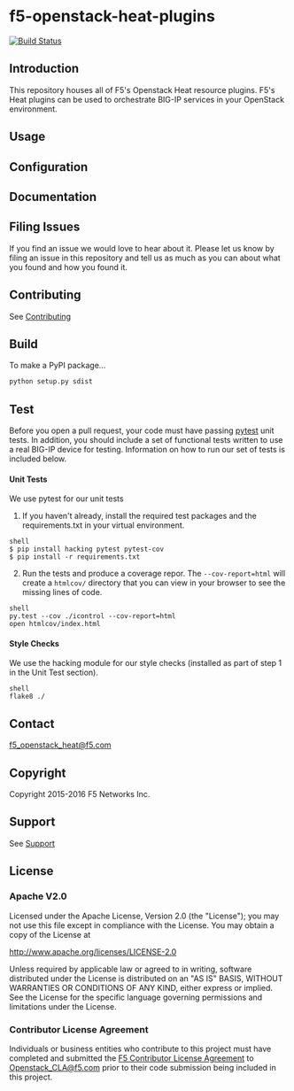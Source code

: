 <!--
Copyright 2015 F5 Networks Inc.

Licensed under the Apache License, Version 2.0 (the "License");
you may not use this file except in compliance with the License.
You may obtain a copy of the License at

   http://www.apache.org/licenses/LICENSE-2.0

Unless required by applicable law or agreed to in writing, software
distributed under the License is distributed on an "AS IS" BASIS,
WITHOUT WARRANTIES OR CONDITIONS OF ANY KIND, either express or implied.
See the License for the specific language governing permissions and
limitations under the License.
-->

# f5-openstack-heat-plugins
[![Build Status](https://travis-ci.com/F5Networks/f5-openstack-heat-plugins.svg?token=9DzDpZ48B74dRXvdFxM2&branch=master)](https://travis-ci.com/F5Networks/f5-openstack-heat-plugins)

## Introduction
This repository houses all of F5's Openstack Heat resource plugins. F5's Heat plugins can be used to orchestrate BIG-IP services in your OpenStack environment.

## Usage

## Configuration

## Documentation

## Filing Issues
If you find an issue we would love to hear about it.  Please let us know by
filing an issue in this repository and tell us as much as you can about what
you found and how you found it.

## Contributing
See [Contributing](CONTRIBUTING.md)

## Build
To make a PyPI package...
```bash
python setup.py sdist
```

## Test
Before you open a pull request, your code must have passing [pytest](http://pytest.org) unit tests. In addition, you should include a set of functional tests written to use a real BIG-IP device for testing. Information on how to run our set of tests is included below.

#### Unit Tests
We use pytest for our unit tests
1. If you haven't already, install the required test packages and the requirements.txt in your virtual environment.
```
shell
$ pip install hacking pytest pytest-cov
$ pip install -r requirements.txt
```
2. Run the tests and produce a coverage repor.  The `--cov-report=html` will
create a `htmlcov/` directory that you can view in your browser to see the
missing lines of code.
```
shell
py.test --cov ./icontrol --cov-report=html
open htmlcov/index.html
```

#### Style Checks
We use the hacking module for our style checks (installed as part of step 1 in the Unit Test section).
```
shell
flake8 ./
```

## Contact
<f5_openstack_heat@f5.com>

## Copyright
Copyright 2015-2016 F5 Networks Inc.

## Support
See [Support](SUPPORT.md)

## License
 
### Apache V2.0
Licensed under the Apache License, Version 2.0 (the "License"); you may not use this file except in compliance with the License.
You may obtain a copy of the License at
 
http://www.apache.org/licenses/LICENSE-2.0
 
Unless required by applicable law or agreed to in writing, software distributed under the License is distributed on an "AS IS" BASIS,
WITHOUT WARRANTIES OR CONDITIONS OF ANY KIND, either express or implied. See the License for the specific language governing permissions and limitations under the License.
 
### Contributor License Agreement
Individuals or business entities who contribute to this project must have completed and submitted the [F5 Contributor License Agreement](http://f5networks.github.io/f5-openstack-docs/cla_landing/index.html) to Openstack_CLA@f5.com prior to their
code submission being included in this project.

